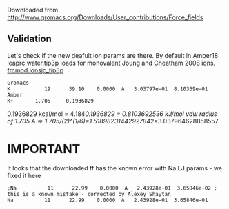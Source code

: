 Downloaded from http://www.gromacs.org/Downloads/User_contributions/Force_fields

## Validation
Let's check if the new deafult ion params are there.
By default in Amber18 leaprc.water.tip3p loads for monovalent Joung and Cheatham 2008 ions.
[frcmod.ionsjc_tip3p](../misc/frcmod.ionsjc_tip3p)

```
Gromacs
K           19      39.10    0.0000  A   3.03797e-01  8.10369e-01
Amber
K+       1.705     0.1936829
```
0.1936829 kcal/mol = 4.184*0.1936829 = 0.8103692536 kJ/mol
vdw radius of 1.705 A => 1.705/(2)^(1/6)=1.5189823144292784*2=3.037964628858557

# IMPORTANT
It looks that the downloaded ff has the known error with Na LJ params - we fixed it here
```
;Na          11      22.99    0.0000  A   2.43928e-01  3.65846e-02 ; this is a known mistake - corrected by Alexey Shaytan
Na          11      22.99    0.0000  A   2.43928e-01  3.65846e-01 
```
